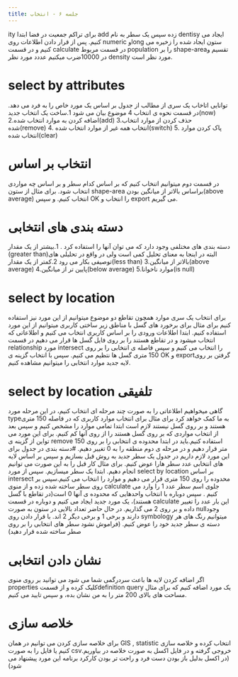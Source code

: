 ```yaml
---
title: جلسه ۶ - انتخاب
---
```

ity
برای تراکم جمعیت در فضا ابتدا add زده سپس یک سطر به نام dentisy ایجاد می کنیم. پس از قرار دادن اطلاعات روی numeric وlong ستون ایجاد شده را زخیره می کنیم و در قسمت calculate در قسمت مربوط population را بر shape-areaتقسیم و در 10000ضرب میکنیم عددد مورد نظر density مورد نظر است.
# select by attributes
توانایی اتاخاب یک سری از مطالب از جدول بر اساس یک مورد خاص را به فرد می دهد. در قسمت نحوه ی انتخاب 4 موضوع بیان می شود 
1.ساخت یک انتخاب جدید(now)
2.اضافه کردن به موارد انتخاب شده(add)
3.حذف کردن از موارد انتخاب شده(remove)
4. انتخاب همه غیر از موارد انتخاب شده(switch)
5. پاک کردن موارد انتخاب شده(clear)
# انتخاب بر اساس
در قسمت دوم میتوانیم اتنخاب کنیم که بر اساس کدام سطر و بر اساس چه مواردی انتخاب شود. برای مثال از ستون  shape-area براساس بالاتر از میانگین بودن(above average) انتخاب کنیم. و سپس  OK را انتخاب و export می گیریم.
# دسته بندی های انتخابی
دسته بندی های مختلفی وجود دارد که می توان آنها را استفاده کرد .
1.بیشتر از یک مقدار (greater than)البته در اینجا به معنای تحلیل کمی است ولی در واقع در تحلیلی های توصیفی بکار می رود
2.کمتر از یک مقدار(less than)
3.بالاتر از میانگین(above average)
4.پایین تر از میانگین(below average)
5.موارد ناخوانا(is null)
# select by location
برای انتخاب یک سری موارد همچون تقاطع دو موضوع میتوانیم از این مورد نیز استفاده کنیم برای مثال برای برخورد های گسل با مناطق زیر ساختی کاربری میتوانیم از این مورد استفاده کنیم. ابتدا اطلاعات ورودی را بر اساس کاربری انتخاب می کنیم و اطلاعاتی که انتخاب میشود و در تقاطع هستند را بر روی فایل گسل ها قرار می دهیم در قسمت relationship مورد intersect را انتخاب می کنیم و سپس فاصله ی انتخابی را بر روی 150 متری گسل ها نتظیم می کنیم. سپس با انتخاب گزینه ی  OK و  exportگرفتن بر روی لایه جدید موارد انتخابی را میتوانیم مشاهده کنیم.
# select by location تلفیقی
گاهی میخواهیم اطلاعاتی را به صورت چند مرحله ای انتخاب کنیم، در این مرحله مورد typeبه ما کمک خواهد کرد برای مثال برای انتخاب موارد کاربری که در فاصله 150 متری هستند و بر روی گسل نیستند لازم است ابتدا تمامی موارد را مشخص کنیم و سپس بعد از انتخاب مواردی که بر روی گسل هستند را از روی آنها کم کنیم. برای این مورد می تواین از گزینه ی   remove استفاده کنیم.باید در ابتدا محدوده ی انتخابی را بر روی 150 متر قرار دهیم و در مرحله ی دوم منطقه را به 0 تغییر دهیم. 
#دسته بندی در جدول 
برای این مورد لازم داریم در جدول یک سطر جدید به روش قبل بسازیم و سپس بر اساس لایه های انتخابی عدد سطر هارا عوض کنیم. برای مثال کار قبل را به این صورت می توانیم انجام دهیم.
ابتدا یک سطر میسازیم. سپس  از مورد select by location  بر اساس  intersect محدوده را روی 150 متری قرار می دهیم و موارد را انتخاب می کنیم.سپس بر روی سطر ساخته شده زده و از منوی calculate جلوی اسم سطر عدد 1 را وارد می کنیم . سپس دوباره با انتخاب واحدهایی که محدوده ی آنها 0 است(در تقاطع با گسل هستند)، یک مورد جدید ایجاد می کنیم و دوباره در قسمت calculate این بار عدد را تغییر داده و بر روی 2 می گذاریم. در حال حاضر تعداد بالایی در ستون به صورت nullوجود دارند و برخی 1 و برخی دیگر 2 اند. با قرار دادن روی symbology میتوانیم رنگ های هر دسته ی سطر جدید خود را عوض کنیم. (فراموش نشود سطر های انتخابی را بر روی صطر ساخته شده قرار دهید)
# نشان دادن انتخابی
اگر اضافه کردن لایه ها باعث سردرگمی شما می شود می توانید بر روی منوی properties کلیک کرده و از قسمتdefinition query یک مورد اضافه کنیم که برای مثال مساحت های بالای 200 متر را به من نشان بده، و سپس تایید می کنیم.
# خلاصه سازی
برای خلاصه سازی کردن می توانیم در همان GIS , statistic انتخاب کرده و خلاصه سازی کنیم یا فایل را به صورت csvخروجی گرفته و در فایل اکسل به صورت خلاصه در بیاوریم.(در اکسل بدلیل باز بودن دست فرد و راحت تر بودن کارکرد برنامه این مورد پیشنهاد می شود)

